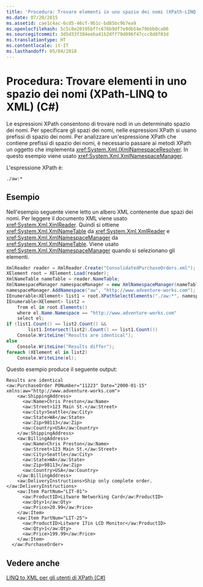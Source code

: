 ```yaml
---
title: 'Procedura: Trovare elementi in uno spazio dei nomi (XPath-LINQ to XML) (C#)'
ms.date: 07/20/2015
ms.assetid: cae1c4ac-6cd5-46cf-9b1c-bd85bc9b7ea9
ms.openlocfilehash: 5c5c8e20195bf7c676b9df7e9db54e79bbb0ca06
ms.sourcegitcommit: 3d5d33f384eeba41b2dff79d096f47ccc8d8f03d
ms.translationtype: HT
ms.contentlocale: it-IT
ms.lasthandoff: 05/04/2018
---
```

# <a name="how-to-find-elements-in-a-namespace-xpath-linq-to-xml-c"></a>Procedura: Trovare elementi in uno spazio dei nomi (XPath-LINQ to XML) (C#)
Le espressioni XPath consentono di trovare nodi in un determinato spazio dei nomi. Per specificare gli spazi dei nomi, nelle espressioni XPath si usano prefissi di spazio dei nomi. Per analizzare un'espressione XPath che contiene prefissi di spazio dei nomi, è necessario passare ai metodi XPath un oggetto che implementa <xref:System.Xml.IXmlNamespaceResolver>. In questo esempio viene usato <xref:System.Xml.XmlNamespaceManager>.  
  
 L'espressione XPath è:  
  
 `./aw:*`  
  
## <a name="example"></a>Esempio  
 Nell'esempio seguente viene letto un albero XML contenente due spazi dei nomi. Per leggere il documento XML viene usato <xref:System.Xml.XmlReader>. Quindi si ottiene <xref:System.Xml.XmlNameTable> da <xref:System.Xml.XmlReader> e <xref:System.Xml.XmlNamespaceManager> da <xref:System.Xml.XmlNameTable>. Viene usato <xref:System.Xml.XmlNamespaceManager> quando si selezionano gli elementi.  
  
```csharp  
XmlReader reader = XmlReader.Create("ConsolidatedPurchaseOrders.xml");  
XElement root = XElement.Load(reader);  
XmlNameTable nameTable = reader.NameTable;  
XmlNamespaceManager namespaceManager = new XmlNamespaceManager(nameTable);  
namespaceManager.AddNamespace("aw", "http://www.adventure-works.com");  
IEnumerable<XElement> list1 = root.XPathSelectElements("./aw:*", namespaceManager);  
IEnumerable<XElement> list2 =  
    from el in root.Elements()  
    where el.Name.Namespace == "http://www.adventure-works.com"  
    select el;  
if (list1.Count() == list2.Count() &&  
        list1.Intersect(list2).Count() == list1.Count())  
    Console.WriteLine("Results are identical");  
else  
    Console.WriteLine("Results differ");  
foreach (XElement el in list2)  
    Console.WriteLine(el);  
```  
  
 Questo esempio produce il seguente output:  
  
```  
Results are identical  
<aw:PurchaseOrder PONumber="11223" Date="2000-01-15" xmlns:aw="http://www.adventure-works.com">  
    <aw:ShippingAddress>  
      <aw:Name>Chris Preston</aw:Name>  
      <aw:Street>123 Main St.</aw:Street>  
      <aw:City>Seattle</aw:City>  
      <aw:State>WA</aw:State>  
      <aw:Zip>98113</aw:Zip>  
      <aw:Country>USA</aw:Country>  
    </aw:ShippingAddress>  
    <aw:BillingAddress>  
      <aw:Name>Chris Preston</aw:Name>  
      <aw:Street>123 Main St.</aw:Street>  
      <aw:City>Seattle</aw:City>  
      <aw:State>WA</aw:State>  
      <aw:Zip>98113</aw:Zip>  
      <aw:Country>USA</aw:Country>  
    </aw:BillingAddress>  
    <aw:DeliveryInstructions>Ship only complete order.</aw:DeliveryInstructions>  
    <aw:Item PartNum="LIT-01">  
      <aw:ProductID>Litware Networking Card</aw:ProductID>  
      <aw:Qty>1</aw:Qty>  
      <aw:Price>20.99</aw:Price>  
    </aw:Item>  
    <aw:Item PartNum="LIT-25">  
      <aw:ProductID>Litware 17in LCD Monitor</aw:ProductID>  
      <aw:Qty>1</aw:Qty>  
      <aw:Price>199.99</aw:Price>  
    </aw:Item>  
  </aw:PurchaseOrder>  
```  
  
## <a name="see-also"></a>Vedere anche  
 [LINQ to XML per gli utenti di XPath (C#)](../../../../csharp/programming-guide/concepts/linq/linq-to-xml-for-xpath-users.md)
